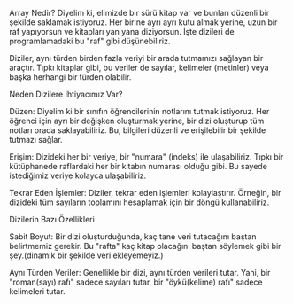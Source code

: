 Array Nedir?
Diyelim ki, elimizde bir sürü kitap var ve bunları düzenli bir şekilde saklamak istiyoruz. Her birine ayrı ayrı kutu almak yerine, uzun bir raf yapıyorsun ve kitapları yan yana diziyorsun. İşte dizileri de programlamadaki bu "raf" gibi düşünebiliriz.

Diziler, aynı türden birden fazla veriyi bir arada tutmamızı sağlayan bir araçtır. Tıpkı kitaplar gibi, bu veriler de sayılar, kelimeler (metinler) veya başka herhangi bir türden olabilir.

Neden Dizilere İhtiyacımız Var?

Düzen: Diyelim ki bir sınıfın öğrencilerinin notlarını tutmak istiyoruz. Her öğrenci için ayrı bir değişken oluşturmak yerine, bir dizi oluşturup tüm notları orada saklayabiliriz. Bu, bilgileri düzenli ve erişilebilir bir şekilde tutmazı sağlar.

Erişim: Dizideki her bir veriye, bir "numara" (indeks) ile ulaşabiliriz. Tıpkı bir kütüphanede raflardaki her bir kitabın numarası olduğu gibi. Bu sayede istediğimiz veriye kolayca ulaşabiliriz.

Tekrar Eden İşlemler: Diziler, tekrar eden işlemleri kolaylaştırır. Örneğin, bir dizideki tüm sayıların toplamını hesaplamak için bir döngü kullanabiliriz.

Dizilerin Bazı Özellikleri

Sabit Boyut: Bir dizi oluşturduğunda, kaç tane veri tutacağını baştan belirtmemiz gerekir. Bu "rafta" kaç kitap olacağını baştan söylemek gibi bir şey.(dinamik bir şekilde veri ekleyemeyiz.)

Aynı Türden Veriler: Genellikle bir dizi, aynı türden verileri tutar. Yani, bir "roman(sayı) rafı" sadece sayıları tutar, bir "öykü(kelime) rafı" sadece kelimeleri tutar.
